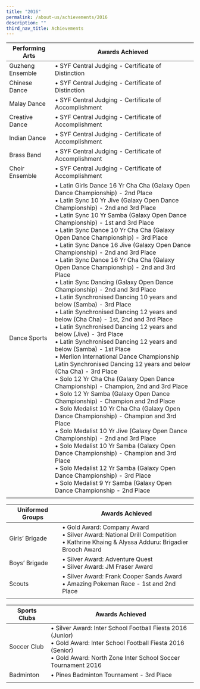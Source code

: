 ```yaml
---
title: "2016"
permalink: /about-us/achievements/2016
description: ""
third_nav_title: Achievements
---
```

| Performing Arts | Awards Achieved |
|---|---|
| Guzheng Ensemble | •   SYF Central Judging - Certificate of Distinction |
|  Chinese Dance | •   SYF Central Judging - Certificate of Distinction |
|  Malay Dance | •   SYF Central Judging - Certificate of Accomplishment |
|  Creative Dance | •   SYF Central Judging - Certificate of Accomplishment |
|  Indian Dance | •   SYF Central Judging - Certificate of Accomplishment |
|  Brass Band | •   SYF Central Judging - Certificate of Accomplishment |
|  Choir Ensemble | •   SYF Central Judging - Certificate of Accomplishment |
|  Dance Sports | •  Latin Girls Dance 16 Yr Cha Cha (Galaxy Open Dance Championship) - 2nd Place<br>•  Latin Sync 10 Yr Jive (Galaxy Open Dance Championship) - 2nd and 3rd Place<br>•  Latin Sync 10 Yr Samba (Galaxy Open Dance Championship) - 1st and 3rd Place<br>•  Latin Sync Dance 10 Yr Cha Cha (Galaxy Open Dance Championship) - 3rd Place<br>•  Latin Sync Dance 16 Jive (Galaxy Open Dance Championship) - 2nd and 3rd Place<br>•  Latin Sync Dance 16 Yr Cha Cha (Galaxy Open Dance Championship) - 2nd and 3rd Place<br>•  Latin Sync Dancing (Galaxy Open Dance Championship) - 2nd and 3rd Place<br>•  Latin Synchronised Dancing 10 years and below (Samba) - 3rd Place<br>•  Latin Synchronised Dancing 12 years and below (Cha Cha) - 1st, 2nd and 3rd Place<br>•  Latin Synchronised Dancing 12 years and below (Jive) - 3rd Place<br>•  Latin Synchronised Dancing 12 years and below (Samba) - 1st Place<br>•  Merlion International Dance Championship Latin Synchronised Dancing 12 years and below (Cha Cha) - 3rd Place<br>•  Solo 12 Yr Cha Cha (Galaxy Open Dance Championship) - Champion, 2nd and 3rd Place<br>•  Solo 12 Yr Samba (Galaxy Open Dance Championship) - Champion and 2nd Place<br>•  Solo Medalist 10 Yr Cha Cha (Galaxy Open Dance Championship) - Champion and 3rd Place<br>•  Solo Medalist 10 Yr Jive (Galaxy Open Dance Championship) - 2nd and 3rd Place<br>•  Solo Medalist 10 Yr Samba (Galaxy Open Dance Championship) - Champion and 3rd Place<br>•  Solo Medalist 12 Yr Samba (Galaxy Open Dance Championship) - 3rd Place<br>•  Solo Medalist 9 Yr Samba (Galaxy Open Dance Championship - 2nd Place | 
| | |

| Uniformed Groups | Awards Achieved |
|---|---|
| Girls’ Brigade | •  Gold Award:  Company Award<br>•  Silver Award: National Drill Competition<br>•  Kathrine Khaing & Alyssa Adduru: Brigadier Brooch Award |
| Boys’ Brigade | •  Silver Award:  Adventure Quest<br>•  Silver Award: JM Fraser Award |
| Scouts | •  Silver Award: Frank Cooper Sands Award<br>•  Amazing Pokeman Race - 1st and 2nd Place |
| | | 

| Sports Clubs | Awards Achieved |
|---|---|
| Soccer Club | • Silver Award: Inter School Football Fiesta 2016 (Junior)<br>• Gold Award: Inter School Football Fiesta 2016 (Senior)<br>• Gold Award: North Zone Inter School Soccer Tournament 2016 |
| Badminton | • Pines Badminton Tournament - 3rd Place |
| | |